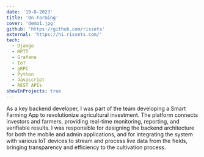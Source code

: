 ```yaml
---
date: '19-8-2023'
title: 'On Farming'
cover: 'demo1.jpg'
github: 'https://github.com/rissets'
external: 'https://hi.rissets.com/'
tech:
  - Django
  - MPTT
  - Grafana
  - IoT
  - gRPC
  - Python
  - Javascript
  - REST APIs
showInProjects: true
---
```


As a key backend developer, I was part of the team developing a Smart Farming App to revolutionize agricultural investment. The platform connects investors and farmers, providing real-time monitoring, reporting, and verifiable results. I was responsible for designing the backend architecture for both the mobile and admin applications, and for integrating the system with various IoT devices to stream and process live data from the fields, bringing transparency and efficiency to the cultivation process.
